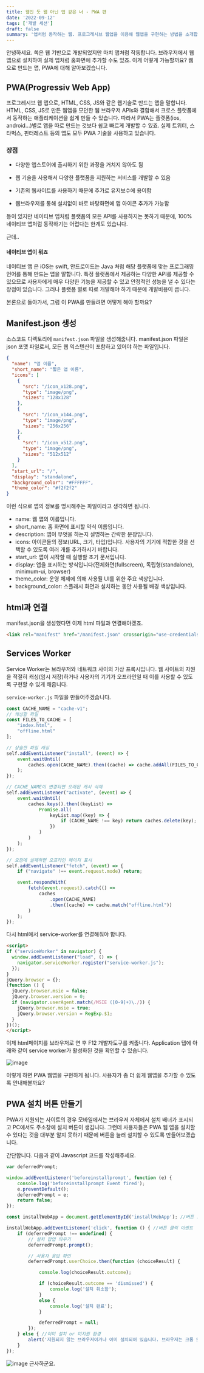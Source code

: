 ```yaml
---
title: 웹인 듯 웹 아닌 앱 같은 너 - PWA 편
date: '2022-09-12'
tags: ['개발 세션']
draft: false
summary: '앱처럼 동작하는 웹. 프로그레시브 웹앱을 이용해 웹앱을 구현하는 방법을 소개합니다.'
---
```


안녕하세요.
쏙은 웹 기반으로 개발되었지만 마치 앱처럼 작동합니다.
브라우저에서 웹 앱으로 설치하여 실제 앱처럼 홈화면에 추가할 수도 있죠.
이게 어떻게 가능할까요? 웹으로 만드는 앱, PWA에 대해 알아보겠습니다.

## PWA(Progressiv Web App)
프로그레시브 웹 앱으로, HTML, CSS, JS와 같은 웹기술로 만드는 앱을 말합니다.
HTML, CSS, JS로 만든 웹앱을 모던한 웹 브라우저 APIs와 결합해서 크로스 플랫폼에서 동작하는 애플리케이션을 쉽게 만들 수 있습니다.
따라서 PWA는 플랫폼(ios, android...)별로 앱을 따로 만드는 것보다 쉽고 빠르게 개발할 수 있죠. 실제 트위터, 스타벅스, 핀터레스트 등의 앱도 모두 PWA 기술을 사용하고 있습니다.

### 장점
- 다양한 앱스토어에 출시하기 위한 과정을 거치지 않아도 됨

- 웹 기술을 사용해서 다양한 플랫폼을 지원하는 서비스를 개발할 수 있음

- 기존의 웹사이트를 사용하기 때문에 추가로 유지보수에 용이함

- 웹브라우저를 통해 설치없이 바로 바탕화면에 앱 아이콘 추가가 가능함

등이 있지만
네이티브 앱처럼 플랫폼의 모든 API를 사용하지는 못하기 때문에, 100% 네이티브 앱처럼 동작하기는 어렵다는 한계도 있습니다.

근데..
#### 네이티브 앱이 뭐죠
네이티브 앱 은 iOS는 swift, 안드로이드는 Java 처럼 해당 플랫폼에 맞는 프로그래밍 언어를 통해 만드는 앱을 말합니다.
특정 플랫폼에서 제공하는 다양한 API를 제공할 수 있으므로 사용자에게 매우 다양한 기능을 제공할 수 있고 안정적인 성능을 낼 수 있다는 장점이 있습니다.
그러나 플랫폼 별로 따로 개발해야 하기 때문에 개발비용이 큽니다.

본론으로 돌아가서, 그럼 이 PWA를 만들려면 어떻게 해야 할까요?

## Manifest.json 생성
소스코드 디렉토리에 `manifest.json` 파일을 생성해줍니다.
manifest.json 파일은 json 포맷 파일로서, 모든 웹 익스텐션이 포함하고 있어야 하는 파일입니다.
```json
{
  "name": "앱 이름",
  "short_name": "짧은 앱 이름",
  "icons": [
    {
      "src": "/icon_x128.png",
      "type": "image/png",
      "sizes": "128x128"
    },
    {
      "src": "/icon_x144.png",
      "type": "image/png",
      "sizes": "256x256"
    },
    {
      "src": "/icon_x512.png",
      "type": "image/png",
      "sizes": "512x512"
    }
  ],
  "start_url": "/",
  "display": "standalone",
  "background_color": "#FFFFFF",
  "theme_color": "#f2f2f2"
}
```
이런 식으로 앱의 정보를 명시해주는 파일이라고 생각하면 됩니다.

- name: 웹 앱의 이름입니다.
- short_name: 홈 화면에 표시할 약식 이름입니다.
- description: 앱이 무엇을 하는지 설명하는 간략한 문장입니다.
- icons: 아이콘들의 정보(URL, 크기, 타입)입니다. 사용자의 기기에 적합한 것을 선택할 수 있도록 여러 개를 추가하시기 바랍니다.
- start_url: 앱이 시작할 때 실행할 초기 문서입니다.
- display: 앱을 표시하는 방식입니다(전체화면(fullscreen), 독립형(standalone), minimum-ui, browser)
- theme_color: 운영 체제에 의해 사용될 UI를 위한 주요 색상입니다.
- background_color: 스플래시 화면과 설치하는 동안 사용될 배경 색상입니다.

## html과 연결
manifest.json을 생성했다면 이제 html 파일과 연결해야겠죠.
```html
<link rel="manifest" href="/manifest.json" crossorigin="use-credentials" />
```

## Services Worker
Service Worker는 브라우저와 네트워크 사이의 가상 프록시입니다. 
웹 사이트의 자원을 적절히 캐싱(임시 저장)하거나 사용자의 기기가 오프라인일 때 이를 사용할 수 있도록 구현할 수 있게 해줍니다.

`service-worker.js` 파일을 만들어주겠습니다.

```js
const CACHE_NAME = "cache-v1";
// 캐싱할 파일
const FILES_TO_CACHE = [
    "index.html",
    "offline.html"
];

// 상술한 파일 캐싱
self.addEventListener("install", (event) => {
    event.waitUntil(
        caches.open(CACHE_NAME).then((cache) => cache.addAll(FILES_TO_CACHE))
    );
});

// CACHE_NAME이 변경되면 오래된 캐시 삭제
self.addEventListener("activate", (event) => {
    event.waitUntil(
        caches.keys().then((keyList) =>
            Promise.all(
                keyList.map((key) => {
                    if (CACHE_NAME !== key) return caches.delete(key);
                })
            )
        )
    );
});

// 요청에 실패하면 오프라인 페이지 표시
self.addEventListener("fetch", (event) => {
    if ("navigate" !== event.request.mode) return;

    event.respondWith(
        fetch(event.request).catch(() =>
            caches
                .open(CACHE_NAME)
                .then((cache) => cache.match("offline.html"))
        )
    );
});
```

다시 html에서 service-worker를 연결해줘야 합니다.
```html
<script>
if ("serviceWorker" in navigator) {
  window.addEventListener("load", () => {
    navigator.serviceWorker.register("service-worker.js");
  });
}
jQuery.browser = {};
(function () {
  jQuery.browser.msie = false;
  jQuery.browser.version = 0;
  if (navigator.userAgent.match(/MSIE ([0-9]+)\./)) {
    jQuery.browser.msie = true;
    jQuery.browser.version = RegExp.$1;
  }
})();
</script>

```

이제 html페이지를 브라우저로 연 후 F12 개발자도구를 켜줍니다.
Application 탭에 아래와 같이 service worker가 활성화된 것을 확인할 수 있습니다.

![image](https://i.imgur.com/iFm7Fs2.png)

이렇게 하면 PWA 웹앱을 구현하게 됩니다.
사용자가 좀 더 쉽게 웹앱을 추가할 수 있도록 안내해볼까요?

## PWA 설치 버튼 만들기
PWA가 지원되는 사이트의 경우 모바일에서는 브라우저 자체에서 설치 배너가 표시되고 PC에서도 주소창에 설치 버튼이 생깁니다.
그런데 사용자들은 PWA 웹 앱을 설치할 수 있다는 것을 대부분 알지 못하기 때문에 버튼을 눌러 설치할 수 있도록 만들어보겠습니다.

간단합니다. 다음과 같이 Javascript 코드를 작성해주세요.
```js
var deferredPrompt;

window.addEventListener('beforeinstallprompt', function (e) {
    console.log('beforeinstallprompt Event fired');
    e.preventDefault();
    deferredPrompt = e;
    return false;
});

const installWebApp = document.getElementById('installWebApp'); //버튼 요소 지정

installWebApp.addEventListener('click', function () { //버튼 클릭 이벤트
    if (deferredPrompt !== undefined) {
        // 설치 팝업 띄우기
        deferredPrompt.prompt();

        // 사용자 응답 확인
        deferredPrompt.userChoice.then(function (choiceResult) {

            console.log(choiceResult.outcome);

            if (choiceResult.outcome == 'dismissed') {
                console.log('설치 취소함');
            }
            else {
                console.log('설치 완료');
            }

            deferredPrompt = null;
        });
    } else { //이미 설치 or 미지원 환경
        alert('지원되지 않는 브라우저이거나 이미 설치되어 있습니다. 브라우저는 크롬 또는 사파리를 권장합니다.')
    }
});
```

![image](https://i.imgur.com/5H2n0Ih.png)
근사하군요.